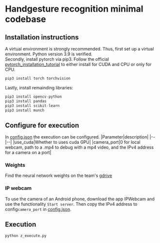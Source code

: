 # Handgesture recognition minimal codebase

## Installation instructions
A virtual environment is strongly recommended. Thus, first set up a virtual environment. Python version 3.9 is verified. <br>
Secondly, install pytorch via pip3. Follow the official [pytorch_installation_tutorial](https://pytorch.org/get-started/locally/) to either install for CUDA and CPU or only for CPU. 
```s
pip3 install torch torchvision
```
Lastly, install remainding libraries:
```s
pip3 install opencv-python
pip3 install pandas
pip3 install scikit-learn
pip3 install munch
```

## Configure for execution
In [config.json](config.json) the execution can be configured.
|Parameter|description|
|--|--|
|use_cuda|Whether to uses cuda GPU|
|camera_port|0 for local webcam, path to a .mp4 to debug with a mp4 video, and the IPv4 address for a camera on a port|

### Weights
Find the neural network weights on the team's [gdrive](https://drive.google.com/drive/folders/1uzgv-EMFVdMW7nBUrsOuizVDCauTjVbk?usp=share_link) 

### IP webcam
To use the camera of an Android phone, download the app IPWebcam and use the functionality `Start server`. Then copy the IPv4 address to config`camera_port` in [config.json](.json).

## Execution
```s
python z_execute.py 
```
